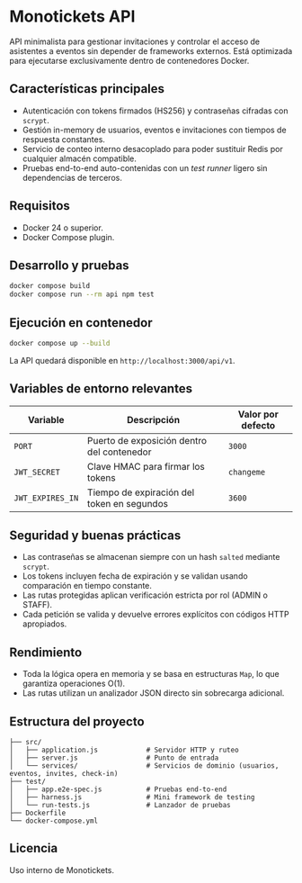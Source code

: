 # Monotickets API

API minimalista para gestionar invitaciones y controlar el acceso de asistentes a eventos sin depender de frameworks externos. Está optimizada para ejecutarse exclusivamente dentro de contenedores Docker.

## Características principales

- Autenticación con tokens firmados (HS256) y contraseñas cifradas con `scrypt`.
- Gestión in-memory de usuarios, eventos e invitaciones con tiempos de respuesta constantes.
- Servicio de conteo interno desacoplado para poder sustituir Redis por cualquier almacén compatible.
- Pruebas end-to-end auto-contenidas con un _test runner_ ligero sin dependencias de terceros.

## Requisitos

- Docker 24 o superior.
- Docker Compose plugin.

## Desarrollo y pruebas

```bash
docker compose build
docker compose run --rm api npm test
```

## Ejecución en contenedor

```bash
docker compose up --build
```

La API quedará disponible en `http://localhost:3000/api/v1`.

## Variables de entorno relevantes

| Variable        | Descripción                               | Valor por defecto |
|-----------------|-------------------------------------------|-------------------|
| `PORT`          | Puerto de exposición dentro del contenedor| `3000`            |
| `JWT_SECRET`    | Clave HMAC para firmar los tokens         | `changeme`        |
| `JWT_EXPIRES_IN`| Tiempo de expiración del token en segundos| `3600`            |

## Seguridad y buenas prácticas

- Las contraseñas se almacenan siempre con un hash `salted` mediante `scrypt`.
- Los tokens incluyen fecha de expiración y se validan usando comparación en tiempo constante.
- Las rutas protegidas aplican verificación estricta por rol (ADMIN o STAFF).
- Cada petición se valida y devuelve errores explícitos con códigos HTTP apropiados.

## Rendimiento

- Toda la lógica opera en memoria y se basa en estructuras `Map`, lo que garantiza operaciones O(1).
- Las rutas utilizan un analizador JSON directo sin sobrecarga adicional.

## Estructura del proyecto

```
├── src/
│   ├── application.js            # Servidor HTTP y ruteo
│   ├── server.js                 # Punto de entrada
│   └── services/                 # Servicios de dominio (usuarios, eventos, invites, check-in)
├── test/
│   ├── app.e2e-spec.js           # Pruebas end-to-end
│   ├── harness.js                # Mini framework de testing
│   └── run-tests.js              # Lanzador de pruebas
├── Dockerfile
└── docker-compose.yml
```

## Licencia

Uso interno de Monotickets.
